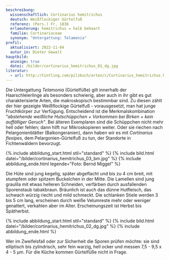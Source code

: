 ```yaml
---
beschreibung:
  wissenschaftlich: Cortinarius hemitrichus
  deutsch: Weißflockiger Gürtelfuß
  referenz: (Pers.) Fr. 1838
  erlaeuterung: hemitrichus = halb behaart
  familie: Cortinariaceae
  synonym: "Untergattung: Telamonia"
profil:
  aktualisiert: 2022-11-04
  autor_in: Dieter Gewalt
hauptbild:
  anzeige: true
  datei: /bilder/cortinarius_hemitrichus_01_dg.jpg
literatur:
  - url: http://tintling.com/pilzbuch/arten/c/Cortinarius_hemitrichus.html
---
```

Die Untergattung *Telamonia* (Gürtelfüße) gilt innerhalb der Haarschleierlinge als besonders schwierig, aber auch in ihr gibt es gut charakterisierte Arten, die makroskopisch bestimmbar sind. Zu diesen zählt der hier gezeigte Weißflockige Gürtelfuß - vorausgesetzt, man hat junge Fruchtkörper zur Verfügung. Entscheidend ist die Merkmalskombination *"abstehende weißliche Hutschüppchen + Vorkommen bei Birken + kein auffälliger Geruch"*. Bei älteren Exemplaren sind die Schüppchen nicht mehr hell oder fehlen; dann hilft nur Mikroskopieren weiter. Oder sie riechen nach Pelargonienblätter (Balkongeranien), dann haben wir es mit *Cortinarius flexipes*, dem Pelargonien-Gürtelfuß zu tun, der Standorte in Fichtenwäldern bevorzugt.

{% include abbildung_start.html stil="standard" %}
{% include bild.html datei="/bilder/cortinarius_hemitrichus_03_bm.jpg" %}
{% include abbildung_ende.html legende="Foto: Bernd Miggel" %}

Die Hüte sind jung kegelig, später abgeflacht und bis zu 4 cm breit, mit stumpfem oder spitzem Buckelchen in der Mitte. Die Lamellen sind jung graulila mit etwas helleren Schneiden, verfärben durch ausfallenden Sporenstaub tabakbraun. Bräunlich ist auch das dünne Hutfleisch, das schwach würzig riecht und mild schmeckt. Die schlanken Stiele werden 3 bis 5 cm lang, erscheinen durch weiße Velumreste mehr oder weniger genattert, verkahlen aber im Alter. Erscheinungszeit ist Herbst bis Spätherbst.

{% include abbildung_start.html stil="standard" %}
{% include bild.html datei="/bilder/cortinarius_hemitrichus_02_dg.jpg" %}
{% include abbildung_ende.html %}

Wer im Zweifelsfall oder zur Sicherheit die Sporen prüfen möchte: sie sind elliptisch bis zylindrisch, sehr fein warzig, hell ocker und messen 7,5 - 9,5 x 4 - 5 µm. Für die Küche kommen Gürtelfüße nicht in Frage.